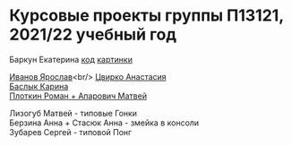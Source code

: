 # Курсовые проекты группы П13121, 2021/22 учебный год
Баркун Екатерина
[код](https://github.com/katiebarkun3/SFML-EDIBLE-INEDIBLE-FINAL-VERSION-2022)
[картинки](https://github.com/katiebarkun3/SFML-EDIBLE-INEDIBLE-FINAL-VERSION-2022-IMAGES)<br/>


[Иванов Ярослав](https://github.com/bomgara228/the-end.)<br/>
[Цвирко Анастасия](https://github.com/Tsvirko-Nastya2007/tanks-final)<br/>
[Баслык Карина](https://github.com/karrina867/sea-race_1)<br/>
[Плоткин Роман + Апарович Матвей](https://github.com/Matwey2005/ProjectDino)<br/>

Лизогуб Матвей - типовые Гонки<br/>
Берзина Анна + Стасюк Анна - змейка в консоли<br/>
Зубарев Сергей - типовой Понг<br/>
